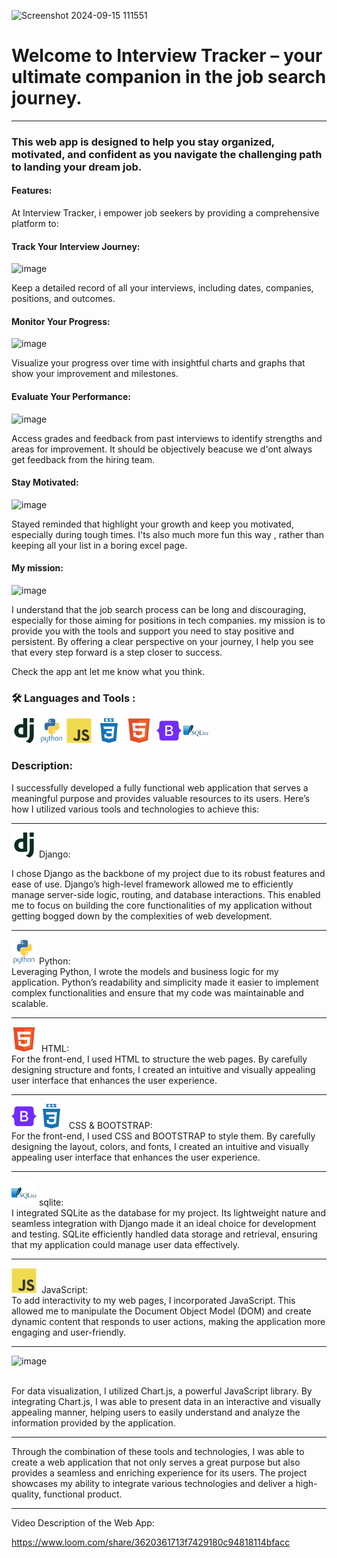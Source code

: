 ![Screenshot 2024-09-15 111551](https://github.com/user-attachments/assets/c2ad48ea-25a0-4f57-8e66-38f94cbe9aec)


<h1>Welcome to Interview Tracker – your ultimate companion in the job search journey.</h1>
<hr>
<h3>This web app is designed to help you stay organized, motivated, and confident as you navigate the challenging path to landing your dream job.</h3>

<h4>Features:</h4>
At Interview Tracker, i empower job seekers by providing a comprehensive platform to:

<h4>Track Your Interview Journey:</h4> 

![image](https://github.com/user-attachments/assets/05c2bf59-3aba-4944-9c93-3e9fc2b69eb4)



Keep a detailed record of all your interviews, including dates, companies, positions, and outcomes.  

<h4>Monitor Your Progress:</h4>

![image](https://github.com/user-attachments/assets/0be7e4ea-ae91-4cac-84e5-2c407d47bb34)



Visualize your progress over time with insightful charts and graphs that show your improvement and milestones.

<h4>Evaluate Your Performance:</h4>

![image](https://github.com/user-attachments/assets/88484e6e-fc6a-4923-b65c-35c4fcb01694)



Access grades and feedback from past interviews to identify strengths and areas for improvement.
It should be objectively beacuse we d'ont always get feedback from the hiring team. 

<h4>Stay Motivated:</h4>

![image](https://github.com/user-attachments/assets/8528dbff-a522-4d67-b703-250eeca766fc)



Stayed reminded that highlight your growth and keep you motivated, especially during tough times.
I'ts also much more fun this way , rather than keeping all your list in a boring excel page. 
          

<h4>My mission:</h4>

![image](https://github.com/user-attachments/assets/f9833ae7-add9-41b0-a2a5-ae1b9eda8c18)



I understand that the job search process can be long and discouraging, especially for those aiming for positions in tech companies.
my mission is to provide you with the tools and support you need to stay positive and persistent.
By offering a clear perspective on your journey, I help you see that every step forward is a step closer to success.
          
Check the app ant let me know what you think.     

### :hammer_and_wrench: Languages and Tools :
<div>
          <img src="https://github.com/devicons/devicon/blob/master/icons/django/django-plain.svg" title="Django" **alt="Django" width="40" height="40"/>
          <img src="https://github.com/devicons/devicon/blob/master/icons/python/python-original-wordmark.svg" title="Python" **alt="Python" width="40" height="40"/>
          <img src="https://github.com/devicons/devicon/blob/master/icons/javascript/javascript-original.svg" title="JavaScript" alt="JavaScript" width="40" height="40"/>&nbsp;      
          <img src="https://github.com/devicons/devicon/blob/master/icons/css3/css3-plain-wordmark.svg"  title="CSS3" alt="CSS" width="40" height="40"/>&nbsp;
          <img src="https://github.com/devicons/devicon/blob/master/icons/html5/html5-original.svg" title="HTML5" alt="HTML" width="40" height="40"/>&nbsp;
          <img src="https://github.com/devicons/devicon/blob/master/icons/bootstrap/bootstrap-plain.svg" title="bootstrap" **alt="bootstrap" width="40" height="40"/>
          <img src="https://github.com/devicons/devicon/blob/master/icons/sqlite/sqlite-original-wordmark.svg" title="sqlite" **alt="sqlite" width="40" height="40"/>
</div>     

### Description:
I successfully developed a fully functional web application that serves a meaningful purpose and provides valuable resources to its users. Here’s how I utilized various tools and technologies to achieve this:
<hr>
<div><img src="https://github.com/devicons/devicon/blob/master/icons/django/django-plain.svg" title="Django" **alt="Django" width="40" height="40"/>  Django: </div>

I chose Django as the backbone of my project due to its robust features and ease of use. Django’s high-level framework allowed me to efficiently manage server-side logic, routing, and database interactions.
This enabled me to focus on building the core functionalities of my application without getting bogged down by the complexities of web development.
<hr>
<div><img src="https://github.com/devicons/devicon/blob/master/icons/python/python-original-wordmark.svg" title="Python" **alt="Python" width="40" height="40"/>  Python: </div>
Leveraging Python, I wrote the models and business logic for my application.
Python’s readability and simplicity made it easier to implement complex functionalities and ensure that my code was maintainable and scalable.
<hr>
<div><img src="https://github.com/devicons/devicon/blob/master/icons/html5/html5-original.svg" title="HTML5" alt="HTML" width="40" height="40"/>&nbsp; HTML: </div>
For the front-end, I used HTML to structure the web pages. By carefully designing structure and fonts, I created an intuitive and visually appealing user interface that enhances the user experience.
<hr>
<div>
          <img src="https://github.com/devicons/devicon/blob/master/icons/bootstrap/bootstrap-plain.svg" title="bootstrap" **alt="bootstrap" width="40" height="40"/>
          <img src="https://github.com/devicons/devicon/blob/master/icons/css3/css3-plain-wordmark.svg"  title="CSS3" alt="CSS" width="40" height="40"/>&nbsp; CSS & BOOTSTRAP:
</div>
For the front-end, I used CSS and BOOTSTRAP to style them. By carefully designing the layout, colors, and fonts, I created an intuitive and visually appealing user interface that enhances the user experience.
<hr>
<div><img src="https://github.com/devicons/devicon/blob/master/icons/sqlite/sqlite-original-wordmark.svg" title="sqlite" **alt="sqlite" width="40" height="40"/> sqlite: </div>
I integrated SQLite as the database for my project. Its lightweight nature and seamless integration with Django made it an ideal choice for development and testing. SQLite efficiently handled data storage and retrieval, ensuring that my application could manage user data effectively.
<hr>
<div><img src="https://github.com/devicons/devicon/blob/master/icons/javascript/javascript-original.svg" title="JavaScript" alt="JavaScript" width="40" height="40"/>&nbsp; JavaScript: </div>  
To add interactivity to my web pages, I incorporated JavaScript. This allowed me to manipulate the Document Object Model (DOM) and create dynamic content that responds to user actions, making the application more engaging and user-friendly.
<hr>

![image](https://github.com/user-attachments/assets/3c522a1d-2eca-47e6-9c69-e97e7455f7f1)


 <br>
For data visualization, I utilized Chart.js, a powerful JavaScript library. By integrating Chart.js, I was able to present data in an interactive and visually appealing manner, helping users to easily understand and analyze the information provided by the application.
<hr>
Through the combination of these tools and technologies, I was able to create a web application that not only serves a great purpose but also provides a seamless and enriching experience for its users. The project showcases my ability to integrate various technologies and deliver a high-quality, functional product.
<hr>

Video Description of the Web App: 

https://www.loom.com/share/3620361713f7429180c94818114bfacc
